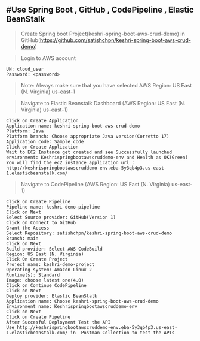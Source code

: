#Use Spring Boot , GitHub , CodePipeline , Elastic BeanStalk
--------------------------------------------------------------------------------------------------------------------------------------------------------------------

> Create Spring boot Project(keshri-spring-boot-aws-crud-demo) in GitHub(https://github.com/satishchpn/keshri-spring-boot-aws-crud-demo)
	
> Login to AWS account

	UN: cloud_user
	Password: <password>
	
> Note: Always make sure that you have selected AWS Region: US East (N. Virginia) us-east-1

> Navigate to Elastic Beanstalk Dashboard (AWS Region: US East (N. Virginia) us-east-1)

	Click on Create Application
	Application name: keshri-spring-boot-aws-crud-demo
	Platform: Java
	Platform branch: Choose appropriate Java version(Corretto 17)
	Application code: Sample code
	Click on Create Application
	Wait to EC2 Instance get created and see Successfully launched environment: Keshrispringbootawscruddemo-env and Health as OK(Green)
	You will find the ec2 instance application url : http://keshrispringbootawscruddemo-env.eba-5y3qb4p3.us-east-1.elasticbeanstalk.com/

> Navigate to CodePipeline (AWS Region: US East (N. Virginia) us-east-1)

	Click on Create Pipeline
	Pipeline name: keshri-demo-pipeline
	Click on Next
	Select Source provider: GitHub(Version 1)
	Click on Connect to GitHub
	Grant the Access
	Select Repository: satishchpn/keshri-spring-boot-aws-crud-demo
	Branch: main
	Click on Next
	Build provider: Select AWS CodeBuild
	Region: US East (N. Virginia)
	Click On Create Project
	Project name: keshri-demo-project
	Operating system: Amazon Linux 2
	Runtime(s): Standard
	Image: choose latest one(4.0)
	Click on Continue CodePipeline
	Click on Next
	Deploy provider: Elastic BeanStalk
	Application name: Choose keshri-spring-boot-aws-crud-demo
	Environment name: Keshrispringbootawscruddemo-env
	Click on Next
	Click on Create Pipeline
	After Succesful Deployment Test the API 
	Use http://keshrispringbootawscruddemo-env.eba-5y3qb4p3.us-east-1.elasticbeanstalk.com/ in  Postman Collection to test the APIs
	
